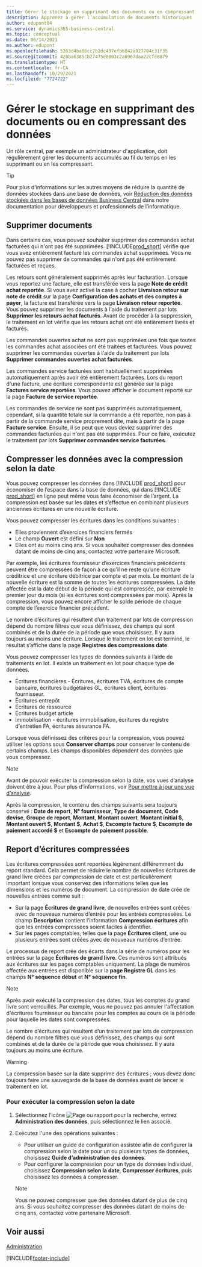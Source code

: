 ```yaml
---
title: Gérer le stockage en supprimant des documents ou en compressant des données
description: Apprenez à gérer l’accumulation de documents historiques (et à réduire la quantité de données stockées dans une base de données) en les supprimant ou en les compressant.
author: edupont04
ms.service: dynamics365-business-central
ms.topic: conceptual
ms.date: 06/14/2021
ms.author: edupont
ms.openlocfilehash: 5263d4ba06cc7b2dc497efb6842a927704c31f35
ms.sourcegitcommit: 428ba6385cb27475e8803c2a8967daa22cfe8879
ms.translationtype: HT
ms.contentlocale: fr-CA
ms.lasthandoff: 10/29/2021
ms.locfileid: "7724722"
---
```

# <a name="manage-storage-by-deleting-documents-or-compressing-data"></a>Gérer le stockage en supprimant des documents ou en compressant des données

Un rôle central, par exemple un administrateur d'application, doit régulièrement gérer les documents accumulés au fil du temps en les supprimant ou en les compressant.  

> [!TIP]
> Pour plus d’informations sur les autres moyens de réduire la quantité de données stockées dans une base de données, voir [Réduction des données stockées dans les bases de données Business Central](/dynamics365/business-central/dev-itpro/administration/database-reduce-data) dans notre documentation pour développeurs et professionnels de l’informatique.

## <a name="delete-documents"></a>Supprimer documents

Dans certains cas, vous pouvez souhaiter supprimer des commandes achat facturées qui n'ont pas été supprimées. [!INCLUDE[prod_short](includes/prod_short.md)] vérifie que vous avez entièrement facturé les commandes achat supprimées. Vous ne pouvez pas supprimer de commandes qui n'ont pas été entièrement facturées et reçues.  

Les retours sont généralement supprimés après leur facturation. Lorsque vous reportez une facture, elle est transférée vers la page **Note de crédit achat reportée**. Si vous avez activé la case à cocher **Livraison retour sur note de crédit** sur la page **Configuration des achats et des comptes à payer**, la facture est transférée vers la page **Livraison retour reportée**. Vous pouvez supprimer les documents à l'aide du traitement par lots **Supprimer les retours achat facturés**. Avant de procéder à la suppression, le traitement en lot vérifie que les retours achat ont été entièrement livrés et facturés.  

Les commandes ouvertes achat ne sont pas supprimées une fois que toutes les commandes achat associées ont été traitées et facturées. Vous pouvez supprimer les commandes ouvertes à l'aide du traitement par lots **Supprimer commandes ouvertes achat facturées**.  

Les commandes service facturées sont habituellement supprimées automatiquement après avoir été entièrement facturées. Lors du report d'une facture, une écriture correspondante est générée sur la page **Factures service reportées**. Vous pouvez afficher le document reporté sur la page **Facture de service reportée**.  

Les commandes de service ne sont pas supprimées automatiquement, cependant, si la quantité totale sur la commande a été reportée, non pas à partir de la commande service proprement dite, mais à partir de la page **Facture service**. Ensuite, il se peut que vous deviez supprimer des commandes facturées qui n'ont pas été supprimées. Pour ce faire, exécutez le traitement par lots **Supprimer commandes service facturées**.  

## <a name="compress-data-with-date-compression"></a>Compresser les données avec la compression selon la date

Vous pouvez compresser les données dans [!INCLUDE [prod_short](includes/prod_short.md)] pour économiser de l’espace dans la base de données, qui dans [!INCLUDE [prod_short](includes/prod_short.md)] en ligne peut même vous faire économiser de l’argent. La compression est basée sur les dates et s’effectue en combinant plusieurs anciennes écritures en une nouvelle écriture. 

Vous pouvez compresser les écritures dans les conditions suivantes :

* Elles proviennent d’exercices financiers fermés
* Le champ **Ouvert** est défini sur **Non** 
* Elles ont au moins cinq ans. Si vous souhaitez compresser des données datant de moins de cinq ans, contactez votre partenaire Microsoft.

Par exemple, les écritures fournisseur d’exercices financiers précédents peuvent être compressées de façon à ce qu’il ne reste qu’une écriture créditrice et une écriture débitrice par compte et par mois. Le montant de la nouvelle écriture est la somme de toutes les écritures compressées. La date affectée est la date début de la période qui est compressée, par exemple le premier jour du mois (si les écritures sont compressées par mois). Après la compression, vous pouvez encore afficher le solde période de chaque compte de l’exercice financier précédent.

Le nombre d’écritures qui résultent d’un traitement par lots de compression dépend du nombre filtres que vous définissez, des champs qui sont combinés et de la durée de la période que vous choisissez. Il y aura toujours au moins une écriture. Lorsque le traitement en lot est terminé, le résultat s’affiche dans la page **Registres des compressions date**.

Vous pouvez compresser les types de données suivants à l’aide de traitements en lot. Il existe un traitement en lot pour chaque type de données.

* Écritures financières - Écritures, écritures TVA, écritures de compte bancaire, écritures budgétaires GL, écritures client, écritures fournisseur.
* Écritures entrepôt 
* Écritures de ressource
* Écritures budget article
* Immobilisation - écritures immobilisation, écritures du registre d’entretien FA, écritures assurance FA.

Lorsque vous définissez des critères pour la compression, vous pouvez utiliser les options sous **Conserver champs** pour conserver le contenu de certains champs. Les champs disponibles dépendent des données que vous compressez.

> [!NOTE]
> Avant de pouvoir exécuter la compression selon la date, vos vues d’analyse doivent être à jour. Pour plus d’informations, voir [Pour mettre à jour une vue d’analyse](bi-how-analyze-data-dimension.md#to-update-an-analysis-view).

Après la compression, le contenu des champs suivants sera toujours conservé : **Date de report**, **N° fournisseur**, **Type de document**, **Code devise**, **Groupe de report**, **Montant**, **Montant ouvert**, **Montant initial $**, **Montant ouvert $**, **Montant $**, **Achat $**, **Escompte facture $**, **Escompte de paiement accordé $** et **Escompte de paiement possible**.

## <a name="posting-compressed-entries"></a>Report d’écritures compressées
Les écritures compressées sont reportées légèrement différemment du report standard. Cela permet de réduire le nombre de nouvelles écritures de grand livre créées par compression de date et est particulièrement important lorsque vous conservez des informations telles que les dimensions et les numéros de document. La compression de date crée de nouvelles entrées comme suit :
* Sur la page **Écritures de grand livre**, de nouvelles entrées sont créées avec de nouveaux numéros d’entrée pour les entrées compressées. Le champ **Description** contient l’information **Compression écritures** afin que les entrées compressées soient faciles à identifier. 
* Sur les pages comptables, telles que la page **Écritures client**, une ou plusieurs entrées sont créées avec de nouveaux numéros d’entrée. 

Le processus de report crée des écarts dans la série de numéros pour les entrées sur la page **Écritures de grand livre**. Ces numéros sont attribués aux écritures sur les pages comptables uniquement. La plage de numéros affectée aux entrées est disponible sur la **page Registre GL** dans les champs **N° séquence début** et **N° séquence fin**. 

> [!NOTE]
> Après avoir exécuté la compression des dates, tous les comptes du grand livre sont verrouillés. Par exemple, vous ne pouvez pas annuler l'affectation d'écritures fournisseur ou bancaire pour les comptes au cours de la période pour laquelle les dates sont compressées.

Le nombre d’écritures qui résultent d’un traitement par lots de compression dépend du nombre filtres que vous définissez, des champs qui sont combinés et de la durée de la période que vous choisissez. Il y aura toujours au moins une écriture. 

> [!WARNING]
> La compression basée sur la date supprime des écritures ; vous devez donc toujours faire une sauvegarde de la base de données avant de lancer le traitement en lot.

### <a name="to-run-a-date-compression"></a>Pour exécuter la compression selon la date
1. Sélectionnez l’icône ![Page ou rapport pour la recherche](media/ui-search/search_small.png "Icône Page ou rapport pour la recherche"), entrez **Administration des données**, puis sélectionnez le lien associé.
2. Exécutez l'une des opérations suivantes :
    * Pour utiliser un guide de configuration assistée afin de configurer la compression selon la date pour un ou plusieurs types de données, choisissez **Guide d’administration des données**.
    * Pour configurer la compression pour un type de données individuel, choisissez **Compression selon la date**, **Compresser écritures**, puis choisissez les données à compresser.

   > [!NOTE]
   > Vous ne pouvez compresser que des données datant de plus de cinq ans. Si vous souhaitez compresser des données datant de moins de cinq ans, contactez votre partenaire Microsoft.

## <a name="see-also"></a>Voir aussi

[Administration](admin-setup-and-administration.md)  


[!INCLUDE[footer-include](includes/footer-banner.md)]